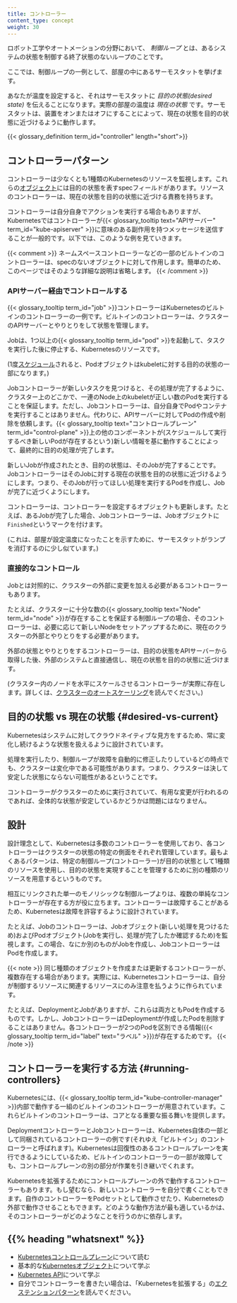 ```yaml
---
title: コントローラー
content_type: concept
weight: 30
---
```


<!-- overview -->

ロボット工学やオートメーションの分野において、 _制御ループ_ とは、あるシステムの状態を制御する終了状態のないループのことです。

ここでは、制御ループの一例として、部屋の中にあるサーモスタットを挙げます。

あなたが温度を設定すると、それはサーモスタットに *目的の状態(desired state)* を伝えることになります。実際の部屋の温度は *現在の状態* です。サーモスタットは、装置をオンまたはオフにすることによって、現在の状態を目的の状態に近づけるように動作します。

{{< glossary_definition term_id="controller" length="short">}}

<!-- body -->

## コントローラーパターン

コントローラーは少なくとも1種類のKubernetesのリソースを監視します。これらの[オブジェクト](/ja/docs/concepts/overview/working-with-objects/kubernetes-objects/#kubernetes-objects)には目的の状態を表すspecフィールドがあります。リソースのコントローラーは、現在の状態を目的の状態に近づける責務を持ちます。

コントローラーは自分自身でアクションを実行する場合もありますが、Kubernetesではコントローラーが{{< glossary_tooltip text="APIサーバー" term_id="kube-apiserver" >}}に意味のある副作用を持つメッセージを送信することが一般的です。以下では、このような例を見ていきます。

{{< comment >}}
ネームスペースコントローラーなどの一部のビルトインのコントローラーは、specのないオブジェクトに対して作用します。簡単のため、このページではそのような詳細な説明は省略します。
{{< /comment >}}

### APIサーバー経由でコントロールする

{{< glossary_tooltip term_id="job" >}}コントローラーはKubernetesのビルトインのコントローラーの一例です。ビルトインのコントローラーは、クラスターのAPIサーバーとやりとりをして状態を管理します。

Jobは、1つ以上の{{< glossary_tooltip term_id="pod" >}}を起動して、タスクを実行した後に停止する、Kubernetesのリソースです。

(1度[スケジュール](/ja/docs/concepts/scheduling-eviction/)されると、Podオブジェクトはkubeletに対する目的の状態の一部になります。)

Jobコントローラーが新しいタスクを見つけると、その処理が完了するように、クラスター上のどこかで、一連のNode上のkubeletが正しい数のPodを実行することを保証します。ただし、Jobコントローラーは、自分自身でPodやコンテナを実行することはありません。代わりに、APIサーバーに対してPodの作成や削除を依頼します。{{< glossary_tooltip text="コントロールプレーン" term_id="control-plane" >}}上の他のコンポーネントが(スケジュールして実行するべき新しいPodが存在するという)新しい情報を基に動作することによって、最終的に目的の処理が完了します。

新しいJobが作成されたとき、目的の状態は、そのJobが完了することです。JobコントローラーはそのJobに対する現在の状態を目的の状態に近づけるようにします。つまり、そのJobが行ってほしい処理を実行するPodを作成し、Jobが完了に近づくようにします。

コントローラーは、コントローラーを設定するオブジェクトも更新します。たとえば、あるJobが完了した場合、Jobコントローラーは、Jobオブジェクトに`Finished`というマークを付けます。

(これは、部屋が設定温度になったことを示すために、サーモスタットがランプを消灯するのに少し似ています。)

### 直接的なコントロール

Jobとは対照的に、クラスターの外部に変更を加える必要があるコントローラーもあります。

たとえば、クラスターに十分な数の{{< glossary_tooltip text="Node" term_id="node" >}}が存在することを保証する制御ループの場合、そのコントローラーは、必要に応じて新しいNodeをセットアップするために、現在のクラスターの外部とやりとりをする必要があります。

外部の状態とやりとりをするコントローラーは、目的の状態をAPIサーバーから取得した後、外部のシステムと直接通信し、現在の状態を目的の状態に近づけます。

(クラスター内のノードを水平にスケールさせるコントローラーが実際に存在します。詳しくは、[クラスターのオートスケーリング](/docs/tasks/administer-cluster/cluster-management/#cluster-autoscaling)を読んでください。)

## 目的の状態 vs 現在の状態 {#desired-vs-current}

Kubernetesはシステムに対してクラウドネイティブな見方をするため、常に変化し続けるような状態を扱えるように設計されています。

処理を実行したり、制御ループが故障を自動的に修正したりしているどの時点でも、クラスターは変化中である可能性があります。つまり、クラスターは決して安定した状態にならない可能性があるということです。

コントローラーがクラスターのために実行されていて、有用な変更が行われるのであれば、全体的な状態が安定しているかどうかは問題にはなりません。

## 設計

設計理念として、Kubernetesは多数のコントローラーを使用しており、各コントローラーはクラスターの状態の特定の側面をそれぞれ管理しています。最もよくあるパターンは、特定の制御ループ(コントローラー)が目的の状態として1種類のリソースを使用し、目的の状態を実現することを管理するために別の種類のリソースを用意するというものです。

相互にリンクされた単一のモノリシックな制御ループよりは、複数の単純なコントローラーが存在する方が役に立ちます。コントローラーは故障することがあるため、Kubernetesは故障を許容するように設計されています。

たとえば、Jobのコントローラーは、Jobオブジェクト(新しい処理を見つけるため)およびPodオブジェクト(Jobを実行し、処理が完了したか確認するため)を監視します。この場合、なにか別のものがJobを作成し、JobコントローラーはPodを作成します。

{{< note >}}
同じ種類のオブジェクトを作成または更新するコントローラーが、複数存在する場合があります。実際には、Kubernetesコントローラーは、自分が制御するリソースに関連するリソースにのみ注意を払うように作られています。

たとえば、DeploymentとJobがありますが、これらは両方ともPodを作成するものです。しかし、JobコントローラーはDeploymentが作成したPodを削除することはありません。各コントローラーが2つのPodを区別できる情報({{< glossary_tooltip term_id="label" text="ラベル" >}})が存在するためです。
{{< /note >}}

## コントローラーを実行する方法 {#running-controllers}

Kubernetesには、{{< glossary_tooltip term_id="kube-controller-manager" >}}内部で動作する一組のビルトインのコントローラーが用意されています。これらビルトインのコントローラーは、コアとなる重要な振る舞いを提供します。

DeploymentコントローラーとJobコントローラーは、Kubernetes自体の一部として同梱されているコントローラーの例です(それゆえ「ビルトイン」のコントローラーと呼ばれます)。Kubernetesは回復性のあるコントロールプレーンを実行できるようにしているため、ビルトインのコントローラーの一部が故障しても、コントロールプレーンの別の部分が作業を引き継いでくれます。

Kubernetesを拡張するためにコントロールプレーンの外で動作するコントローラーもあります。もし望むなら、新しいコントローラーを自分で書くこともできます。自作のコントローラーをPodセットとして動作させたり、Kubernetesの外部で動作させることもできます。どのような動作方法が最も適しているかは、そのコントローラーがどのようなことを行うのかに依存します。

## {{% heading "whatsnext" %}}

* [Kubernetesコントロールプレーン](/ja/docs/concepts/#kubernetes-control-plane)について読む
* 基本的な[Kubernetesオブジェクト](/ja/docs/concepts/#kubernetes-objects)について学ぶ
* [Kubernetes API](/ja/docs/concepts/overview/kubernetes-api/)について学ぶ
* 自分でコントローラーを書きたい場合は、「Kubernetesを拡張する」の[エクステンションパターン](/ja/docs/concepts/extend-kubernetes/extend-cluster/#extension-patterns)を読んでください。
